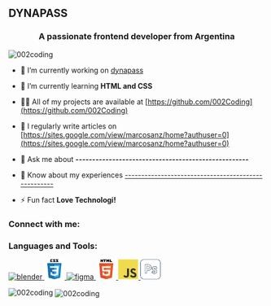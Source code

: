 DYNAPASS
-------------------------------------------------------------------------
<h3 align="center">A passionate frontend developer from Argentina</h3>

<p align="left"> <img src="https://komarev.com/ghpvc/?username=002coding&label=Profile%20views&color=0e75b6&style=flat" alt="002coding" /> </p>

- 🔭 I’m currently working on [dynapass](https://github.com/002Coding/002-Pass)

- 🌱 I’m currently learning **HTML and CSS**

- 👨‍💻 All of my projects are available at [https://github.com/002Coding](https://github.com/002Coding)

- 📝 I regularly write articles on [https://sites.google.com/view/marcosanz/home?authuser=0](https://sites.google.com/view/marcosanz/home?authuser=0)

- 💬 Ask me about **----------------------------------------------------**


- 📄 Know about my experiences [----------------------------------------------------](----------------------------------------------------)

- ⚡ Fun fact **Love Technologi!**

<h3 align="left">Connect with me:</h3>
<p align="left">
</p>

<h3 align="left">Languages and Tools:</h3>
<p align="left"> <a href="https://www.blender.org/" target="_blank" rel="noreferrer"> <img src="https://download.blender.org/branding/community/blender_community_badge_white.svg" alt="blender" width="40" height="40"/> </a> <a href="https://www.w3schools.com/css/" target="_blank" rel="noreferrer"> <img src="https://raw.githubusercontent.com/devicons/devicon/master/icons/css3/css3-original-wordmark.svg" alt="css3" width="40" height="40"/> </a> <a href="https://www.figma.com/" target="_blank" rel="noreferrer"> <img src="https://www.vectorlogo.zone/logos/figma/figma-icon.svg" alt="figma" width="40" height="40"/> </a> <a href="https://www.w3.org/html/" target="_blank" rel="noreferrer"> <img src="https://raw.githubusercontent.com/devicons/devicon/master/icons/html5/html5-original-wordmark.svg" alt="html5" width="40" height="40"/> </a> <a href="https://developer.mozilla.org/en-US/docs/Web/JavaScript" target="_blank" rel="noreferrer"> <img src="https://raw.githubusercontent.com/devicons/devicon/master/icons/javascript/javascript-original.svg" alt="javascript" width="40" height="40"/> </a> <a href="https://www.photoshop.com/en" target="_blank" rel="noreferrer"> <img src="https://raw.githubusercontent.com/devicons/devicon/master/icons/photoshop/photoshop-line.svg" alt="photoshop" width="40" height="40"/> </a> </p>

<p><img align="left" src="https://github-readme-stats.vercel.app/api/top-langs?username=002coding&show_icons=true&locale=en&layout=compact" alt="002coding" /></p>

<p>&nbsp;<img align="center" src="https://github-readme-stats.vercel.app/api?username=002coding&show_icons=true&locale=en" alt="002coding" /></p>































